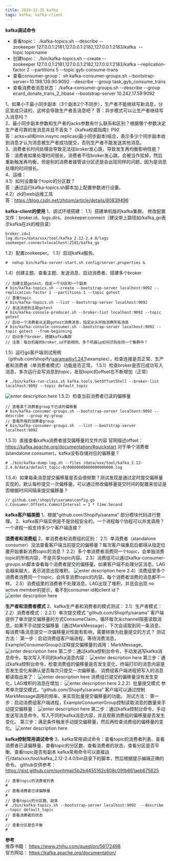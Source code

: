 ```yaml
---
title: 2019-12-25 kafka
tags: kafka, kafka-client
---
```


**kafka调试命令**     
+ 查看topic： ./kafka-topics.sh --describe --zookeeper 127.0.0.1:2181,127.0.0.1:2182,127.0.0.1:2183/kafka  --topic topicname   
+ 创建topic： ./bin/kafka-topics.sh --create --zookeeper 127.0.0.1:2181,127.0.0.1:2182,127.0.0.1:2183/kafka --replication-factor 2 --partitions 5 --topic gyb-consume-trans     
+ 查看consumer-group： sh kafka-consumer-groups.sh --bootstrap-server=10.198.139.90:9092 --describe --group task_gyb_consume_trans   
+ 查看消费者消息状态：./kafka-consumer-groups.sh --describe --group ecard_donate_trans_2_hbase --bootstrap-server 10.242.17.59:9092   

1、如果小于最小同步副本（3个副本2个不同步），生产者不能继续写新消息，分区变成只读的，这样会导致生产者丢消息吧？
答：异步模式可以让生产者继续写入消息吗？   
2、最小同步副本参数和生产者的acks参数有什么联系和区别？根据哪个参数决定生产者可靠的发消息并且不丢失？《kafka权威指南》P92     
答：acks=all和min.insync.replicas(最小同步副本)结合，表示多少个同步副本收到消息才认为消息被生产者成功提交，否则生产者不能发送其他消息。    
3、消费者长时间处理会导致无法往broker发心跳，导致发生再均衡影响性能？    
答：消费者如果处理时间很长，消费者不往broker发心跳，会被当作挂掉，然后重新触发再均衡，但是别的消费者接管该分区还是会出现同样的问题，因为是消息处理的时间很长。    
4、运维：   
4.1）如何设置每个topic的分区数？   
答：通过运行kafka-topics.sh脚本加上配置参数进行设置。    
4.2）zk的web运维工具     
答：https://blog.csdn.net/zhitom/article/details/80839496      


**kafka-client的使用**
1、调试环境搭建：
1.1）搭建单机版的kafka集群。
        修改配置文件：broker.id、logs.dirs、zookeeper.connect（建议带上路径如/kafka_go表示kafka在zk的根目录）		
``` shell
broker.id=1
log.dirs=/data/xxx/tool/kafka_2.12-2.4.0/logs
zookeeper.connect=localhost:2181/kafka_go
```
1.2）配置zookeeper。
1.3）启动kafka服务。
``` shell
#  nohup bin/kafka-server-start.sh config/server.properties &
```
1.4）创建主题、查看主题、发送消息、启动消费者、搭建多个broker
``` shell
// 创建主题gotest，指定一个分区和一个副本
# bin/kafka-topics.sh --create --bootstrap-server localhost:9092 --replication-factor 1 --partitions 1 --topic gotest
// 查看topic
# bin/kafka-topics.sh --list --bootstrap-server localhost:9092
// 发送消息到主题gotest
# bin/kafka-console-producer.sh --broker-list localhost:9092 --topic gotest
// 启动一个消费者从主题gotest消费消息，指定从头开始消费所有消息
# bin/kafka-console-consumer.sh --bootstrap-server localhost:9092 --topic gotest --from-beginning
// 启动多个broker，搭建kafka集群
// 注意：每台机器的broker.id不能相同，多个机器ip如何识别在同一个集群中？
```
1.5）运行go客户端测试用例（github.com\!shopify\sarama@v1.24.1\examples），检查连接是否正常、生产者和消费者（单消费者模式）功能是否正常。
1.5.1）检查broker是否已成功写入消息，多次运行会写消息到topic，发现topic的offset在不断增加（正常）
``` shell
# ./bin/kafka-run-class.sh kafka.tools.GetOffsetShell --broker-list localhost:9092 --topic default_topic
```
![enter description here](./images/1577259176852.png)
1.5.2）检查当前消费者已读的偏移量
``` shell
// 查看某个消费者group下已读的偏移量
# bin/kafka-consumer-groups.sh --bootstrap-server localhost:9092 --describe --group my-group
// 查看所有的消费者group
# bin/kafka-consumer-groups.sh  --list --bootstrap-server localhost:9092
```
1.5.3）直接查看kafka消费者提交偏移量的文件内容
官网描述offset：https://kafka.apache.org/documentation/#quickstart
对于单个消费者(standalone consumer)，kafka没有存储对应的偏移量？
``` shell
# ./bin/kafka-dump-log.sh --files /data/xxx/tool/kafka_2.12-2.4.0/data/default_topic-0/00000000000000000000.log
```
1.5.4）如果每条消息提交偏移量是否会很频繁？测试发现是通过定时提交偏移量实现的，默认每秒提交一次偏移量。可以通过修改偏移量提交时间的配置来验证是否根据时间间隔来提交偏移量？
``` golang
// github.com\!shopify\sarama\config.go
c.Consumer.Offsets.CommitInterval = 1 * time.Second
```


**kafka客户端类图**
1、根据"github.com/Shopify/sarama" 部分模块代码进行整理。
2、kafka客户端实例是不是协程安全的，一个进程每个协程可以并发调用？一个进程一般支持多少个客户端连接？


**消费者和消费组**
2、单消费者和消费组的区别：
2.1）单消费者（standalone consumer）没法查看客户端当前提交的偏移量？每次客户端重启后都得从指定位置开始重新消费topic的消息？
2.2）多个单消费者消费同一个topic，会单独消费topic的所有内容，不是共享topic内容。
2.3）消费组可以通过kafka-consumer-groups.sh脚本查看每个消费者提交的偏移量。如果客户端不处理分区消息，LAG会越来越大，表示消息出现堆积。
![enter description here](./images/1577328435487.png)
2.4）消费组里多个消费者消费同一个topic，会共享消费topic的内容。每个消费者消费的消息都不一样。
2.5）消费组里的消费者不处理消息，LAG出现了堆积，并且会出现 no active member的提示，看不到consumer id和client id？
![enter description here](./images/1577329272078.png)

**生产者和消费者模式**
2、kafka生产者和消费者的模式测试：
2.1）生产者模式：
2.2）消费者模式：
2.2.1）单次提交模式
“github.com/Shopify/sarama” 客户端提供了单次提交偏移量的方式ConsumeClaim，循环每次从channel阻塞读取消息，如果不手动提交偏移量（通过MarkMessage），下次会读取到同一条消息，每消费1条消息提交一次偏移量对性能有影响，需要转换为批量提交的方式？
测试方法：
第一步：启动消费组客户端进程，等待消费消息，ExampleConsumerGroup()注释提交偏移量的调用：MarkMessage。
![enter description here](./images/1577346104235.png)
第二步：通过kafka控制台命令，手动发送写kafka消息命令，每次写入不同的kafka消息内容：
![enter description here](./images/1577345645984.png)
第三步：通过kafka控制台命令，检查消费组的偏移量是否发生变化，终端打印的消息内容是否发生变化来确认是否每次只提交一次偏移量。
消费组客户端进程把写入的消息都读取出来了：
![enter description here](./images/1577345576031.png)
消费组已提交的偏移量没有发生变化，LAG堆积的消息在增加：
![enter description here](./images/1577345868824.png)
2.2.2）批量提交模式
参考单次提交模式，“github.com/Shopify/sarama” 客户端可以通过控制MarkMessage调用的频率，来实现批量提交偏移量的功能。
测试方法：
第一步：启动消费组客户端进程，ExampleConsumerGroup控制读取消息的数量来手动提交偏移量：
![enter description here](./images/1577347176041.png)
第二步：通过kafka控制台命令，手动发送写消息命令，写入不同的kafka消息内容，并且观察消费组的偏移量是否发生变化。
第三步：满足条件触发手动提交偏移量，然后再检查消费组的偏移量的变化。
![enter description here](./images/1577347062310.png)


**kafka控制常用调试命令**
3、kafka常用调试命令：查看topic的消费者列表、查看消费者已读偏移量、查看topic的分区数、查看消费者的状态、查看分区是否平衡、查看topic是否有副本
	kafka常用命令可以直接运行/data/xxx/tool/kafka_2.12-2.4.0/bin目录下的脚本，然后根据提示编辑正确的命令。
	github仅供参考：https://gist.github.com/sonhmai/5b2b4455162c808c091b661aeb675625
``` shell
// 查看topic的消费者列表
# 
// 查看消费者已读偏移量
# 
// 查看topic的分区数、副本
# ./bin/kafka-topics.sh --bootstrap-server localhost:9092  --describe --topic default_topic
// 查看消费者的状态
# 
// 查看分区是否平衡
#    
```

**参考**   
推荐书籍： https://www.zhihu.com/question/56172498       
官方网站： https://kafka.apache.org/documentation/        
